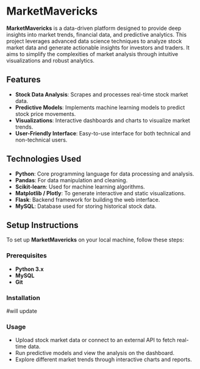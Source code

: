# MarketMavericks

**MarketMavericks** is a data-driven platform designed to provide deep insights into market trends, financial data, and predictive analytics. This project leverages advanced data science techniques to analyze stock market data and generate actionable insights for investors and traders. It aims to simplify the complexities of market analysis through intuitive visualizations and robust analytics.

## Features

- **Stock Data Analysis**: Scrapes and processes real-time stock market data.
- **Predictive Models**: Implements machine learning models to predict stock price movements.
- **Visualizations**: Interactive dashboards and charts to visualize market trends.
- **User-Friendly Interface**: Easy-to-use interface for both technical and non-technical users.
  
## Technologies Used

- **Python**: Core programming language for data processing and analysis.
- **Pandas**: For data manipulation and cleaning.
- **Scikit-learn**: Used for machine learning algorithms.
- **Matplotlib / Plotly**: To generate interactive and static visualizations.
- **Flask**: Backend framework for building the web interface.
- **MySQL**: Database used for storing historical stock data.

## Setup Instructions

To set up **MarketMavericks** on your local machine, follow these steps:

### Prerequisites

- **Python 3.x**
- **MySQL**
- **Git**

### Installation
#will update 


### Usage

- Upload stock market data or connect to an external API to fetch real-time data.
- Run predictive models and view the analysis on the dashboard.
- Explore different market trends through interactive charts and reports.
